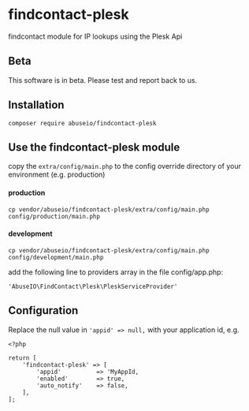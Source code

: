 # findcontact-plesk
findcontact module for IP lookups using the Plesk Api

## Beta
This software is in beta. Please test and report back to us.

## Installation
    
    composer require abuseio/findcontact-plesk
     
## Use the findcontact-plesk module
copy the ```extra/config/main.php``` to the config override directory of your environment (e.g. production)

#### production

    cp vendor/abuseio/findcontact-plesk/extra/config/main.php config/production/main.php
    
#### development

    cp vendor/abuseio/findcontact-plesk/extra/config/main.php config/development/main.php
    
add the following line to providers array in the file config/app.php:

    'AbuseIO\FindContact\Plesk\PleskServiceProvider'
    
## Configuration


Replace the null value in ````'appid' => null,```` with your application id, e.g.
    
    <?php
    
    return [
        'findcontact-plesk' => [           
            'appid'          => 'MyAppId,
            'enabled'        => true,
            'auto_notify'    => false,
        ],
    ];

